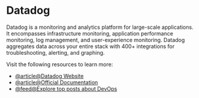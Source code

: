 # Datadog

Datadog is a monitoring and analytics platform for large-scale applications. It encompasses infrastructure monitoring, application performance monitoring, log management, and user-experience monitoring. Datadog aggregates data across your entire stack with 400+ integrations for troubleshooting, alerting, and graphing.

Visit the following resources to learn more:

- [@article@Datadog Website](https://www.datadoghq.com/)
- [@article@Official Documentation](https://docs.datadoghq.com/)
- [@feed@Explore top posts about DevOps](https://app.daily.dev/tags/devops?ref=roadmapsh)
